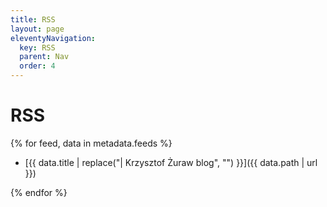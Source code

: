 ```yaml
---
title: RSS
layout: page
eleventyNavigation:
  key: RSS
  parent: Nav
  order: 4
---
```


# RSS

{% for feed, data in metadata.feeds %}

- [{{ data.title | replace("| Krzysztof Żuraw blog", "") }}]({{ data.path | url }})

{% endfor %}
